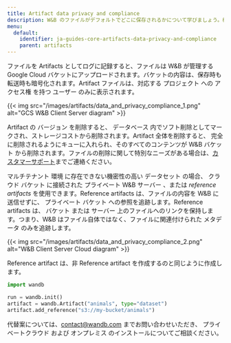 ```yaml
---
title: Artifact data privacy and compliance
description: W&B のファイルがデフォルトでどこに保存されるかについて学びましょう。機密情報の保存、保存方法について説明します。
menu:
  default:
    identifier: ja-guides-core-artifacts-data-privacy-and-compliance
    parent: artifacts
---
```


ファイルを Artifacts としてログに記録すると、ファイルは W&B が管理する Google Cloud バケットにアップロードされます。バケットの内容は、保存時も転送時も暗号化されます。Artifact ファイルは、対応する プロジェクト への アクセス権 を持つ ユーザー のみに表示されます。

{{< img src="/images/artifacts/data_and_privacy_compliance_1.png" alt="GCS W&B Client Server diagram" >}}

Artifact の バージョン を削除すると、 データベース 内でソフト削除としてマークされ、ストレージコストから削除されます。Artifact 全体を削除すると、 完全に削除されるようにキューに入れられ、そのすべてのコンテンツが W&B バケット から削除されます。ファイルの削除に関して特別なニーズがある場合は、[カスタマーサポート](mailto:support@wandb.com)までご連絡ください。

マルチテナント 環境 に存在できない機密性の高い データセット の場合、 クラウド バケット に接続された プライベート W&B サーバー 、または _reference artifacts_ を使用できます。Reference artifacts は、ファイルの内容を W&B に送信せずに、 プライベート バケット への参照を追跡します。Reference artifacts は、 バケット または サーバー 上のファイルへのリンクを保持します。つまり、W&B はファイル自体ではなく、ファイルに関連付けられた メタデータ のみを追跡します。

{{< img src="/images/artifacts/data_and_privacy_compliance_2.png" alt="W&B Client Server Cloud diagram" >}}

Reference artifact は、非 Reference artifact を作成するのと同じように作成します。

```python
import wandb

run = wandb.init()
artifact = wandb.Artifact("animals", type="dataset")
artifact.add_reference("s3://my-bucket/animals")
```

代替案については、[contact@wandb.com](mailto:contact@wandb.com) までお問い合わせいただき、 プライベートクラウド および オンプレミス のインストールについてご相談ください。
